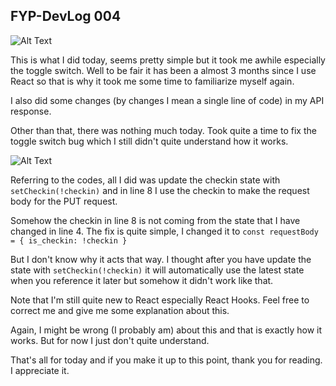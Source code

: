 ## FYP-DevLog 004

![Alt Text](https://dev-to-uploads.s3.amazonaws.com/i/2y5psef3vnw0bgjsvgrf.png)

This is what I did today, seems pretty simple but it took me awhile especially the toggle switch. Well to be fair it has been a almost 3 months since I use React so that is why it took me some time to familiarize myself again. 

I also did some changes (by changes I mean a single line of code) in my API response. 

Other than that, there was nothing much today. Took quite a time to fix the toggle switch bug which I still didn't quite understand how it works.

![Alt Text](https://dev-to-uploads.s3.amazonaws.com/i/jvt633p9wtqs5spk9sgz.png)

Referring to the codes, all I did was update the checkin state with `setCheckin(!checkin)` and in line 8 I use the checkin to make the request body for the PUT request.

Somehow the checkin in line 8 is not coming from the state that I have changed in line 4. The fix is quite simple, I changed it to `const requestBody = { is_checkin: !checkin }`

But I don't know why it acts that way. I thought after you have update the state with `setCheckin(!checkin)` it will automatically use the latest state when you reference it later but somehow it didn't work like that.

Note that I'm still quite new to React especially React Hooks. Feel free to correct me and give me some explanation about this. 

Again, I might be wrong (I probably am) about this and that is exactly how it works. But for now I just don't quite understand.

That's all for today and if you make it up to this point, thank you for reading. I appreciate it.

